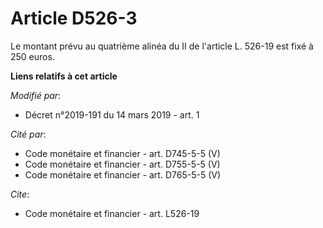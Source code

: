 # Article D526-3

Le montant prévu au quatrième alinéa du II de l'article L. 526-19 est fixé à 250 euros.

**Liens relatifs à cet article**

_Modifié par_:

  - Décret n°2019-191 du 14 mars 2019 - art. 1

_Cité par_:

  - Code monétaire et financier - art. D745-5-5 (V)
  - Code monétaire et financier - art. D755-5-5 (V)
  - Code monétaire et financier - art. D765-5-5 (V)

_Cite_:

  - Code monétaire et financier - art. L526-19
